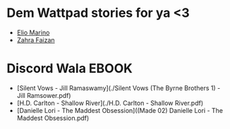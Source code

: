 # Dem Wattpad stories for ya <3

- [Elio Marino](./elio-marino.html)
- [Zahra Faizan](./zahra-faizan.html)

# Discord Wala EBOOK

- [Silent Vows - Jill Ramaswamy](./Silent Vows (The Byrne Brothers  1) - Jill Ramsower.pdf)
- [H.D. Carlton - Shallow River](./H.D. Carlton - Shallow River.pdf)
- [Danielle Lori - The Maddest Obsession]((Made 02) Danielle Lori - The Maddest Obsession.pdf)
